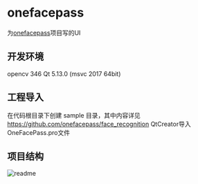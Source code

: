 # onefacepass
为[onefacepass](https://github.com/onefacepass)项目写的UI

## 开发环境

opencv 346
Qt 5.13.0 (msvc 2017 64bit)

## 工程导入

在代码根目录下创建 sample 目录，其中内容详见 https://github.com/onefacepass/face_recognition
QtCreator导入OneFacePass.pro文件

## 项目结构 

![readme](https://github.com/seahime/onefacepass/blob/master/snap/readme.png?raw=true)

